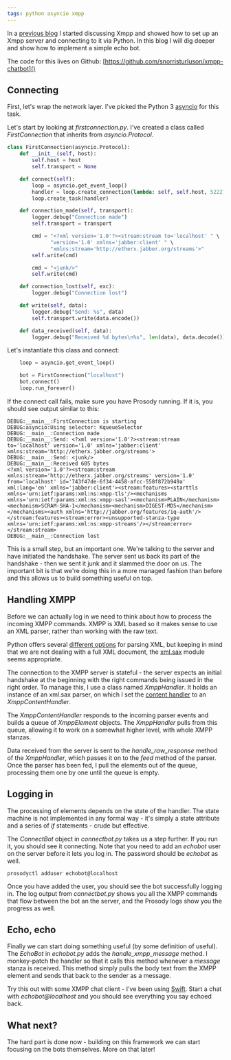 ```yaml
---
tags: python asyncio xmpp
---
```

In a [previous blog](https://ccpsnorlax.blogspot.is/2017/09/working-with-xmpp-in-python.html) I started discussing Xmpp
and showed how to set up an Xmpp server and connecting to it via Python. In
this blog I will dig deeper and show how to implement a simple echo bot.

The code for this lives on Github: [https://github.com/snorristurluson/xmpp-chatbot]()

## Connecting

First, let's wrap the network layer. I've picked the Python 3 [asyncio](https://docs.python.org/3/library/asyncio.html)
for this task.

Let's start by looking at *firstconnection.py*. I've created a class called 
*FirstConnection* that inherits from *asyncio.Protocol*.

```python
class FirstConnection(asyncio.Protocol):
    def __init__(self, host):
        self.host = host
        self.transport = None

    def connect(self):
        loop = asyncio.get_event_loop()
        handler = loop.create_connection(lambda: self, self.host, 5222)
        loop.create_task(handler)

    def connection_made(self, transport):
        logger.debug("Connection made")
        self.transport = transport

        cmd = "<?xml version='1.0'?><stream:stream to='localhost' " \
              "version='1.0' xmlns='jabber:client' " \
              "xmlns:stream='http://etherx.jabber.org/streams'>"
        self.write(cmd)

        cmd = "<junk/>"
        self.write(cmd)

    def connection_lost(self, exc):
        logger.debug("Connection lost")

    def write(self, data):
        logger.debug("Send: %s", data)
        self.transport.write(data.encode())

    def data_received(self, data):
        logger.debug("Received %d bytes\n%s", len(data), data.decode())
```

Let's instantiate this class and connect:
```python
    loop = asyncio.get_event_loop()

    bot = FirstConnection("localhost")
    bot.connect()
    loop.run_forever()
```

If the connect call fails, make sure you have Prosody running. If it is, you
should see output similar to this:

```
DEBUG:__main__:FirstConnection is starting
DEBUG:asyncio:Using selector: KqueueSelector
DEBUG:__main__:Connection made
DEBUG:__main__:Send: <?xml version='1.0'?><stream:stream to='localhost' version='1.0' xmlns='jabber:client' xmlns:stream='http://etherx.jabber.org/streams'>
DEBUG:__main__:Send: <junk/>
DEBUG:__main__:Received 605 bytes
<?xml version='1.0'?><stream:stream xmlns:stream='http://etherx.jabber.org/streams' version='1.0' from='localhost' id='743f47de-6f34-4458-afcc-558f872b949a' xml:lang='en' xmlns='jabber:client'><stream:features><starttls xmlns='urn:ietf:params:xml:ns:xmpp-tls'/><mechanisms xmlns='urn:ietf:params:xml:ns:xmpp-sasl'><mechanism>PLAIN</mechanism><mechanism>SCRAM-SHA-1</mechanism><mechanism>DIGEST-MD5</mechanism></mechanisms><auth xmlns='http://jabber.org/features/iq-auth'/></stream:features><stream:error><unsupported-stanza-type xmlns='urn:ietf:params:xml:ns:xmpp-streams'/></stream:error></stream:stream>
DEBUG:__main__:Connection lost
```

This is a small step, but an important one. We're talking to the server
and have initiated the handshake. The server sent us back its part of the
handshake - then we sent it junk and it slammed the door on us. The important
bit is that we're doing this in a more managed fashion than before and this
allows us to build something useful on top.

## Handling XMPP
Before we can actually log in we need to think about how to process the
incoming XMPP commands. XMPP is XML based so it makes sense to use an XML
parser, rather than working with the raw text.

Python offers several [different options](https://docs.python.org/3/library/xml.html)
for parsing XML, but keeping in mind that we are not dealing with a full XML
document, the [xml.sax](https://docs.python.org/3/library/xml.sax.html#module-xml.sax)
module seems appropriate.

The connection to the XMPP server is stateful - the server expects an initial
handshake at the beginning with the right commands being issued in the right
order. To manage this, I use a class named *XmppHandler*. It holds an instance
of an xml.sax parser, on which I set the
[content handler](https://docs.python.org/3/library/xml.sax.handler.html#xml.sax.handler.ContentHandler)
to an *XmppContentHandler*.

The *XmppContentHandler* responds to the incoming parser events and builds
a queue of *XmppElement* objects. The *XmppHandler* pulls from this queue,
allowing it to work on a somewhat higher level, with whole XMPP stanzas.

Data received from the server is sent to the *handle_raw_response* method of
the *XmppHandler*, which passes it on to the *feed* method of the parser.
Once the parser has been fed, I pull the elements out of the queue,
processing them one by one until the queue is empty.

## Logging in
The processing of elements depends on the state of the handler. The state
machine is not implemented in any formal way - it's simply a state attribute
and a series of *if* statements - crude but effective.

The *ConnectBot* object in *connectbot.py* takes us a step further. If you run
it, you should see it connecting. Note that you need to add an *echobot*
user on the server before it lets you log in. The password should be *echobot*
as well.

```
prosodyctl adduser echobot@localhost
```

Once you have added the user, you should see the bot successfully logging
in. The log output from *connectbot.py* shows you all the XMPP commands
that flow between the bot an the server, and the Prosody logs show you
the progress as well.

## Echo, echo
Finally we can start doing something useful (by some definition of useful).
The *EchoBot* in *echobot.py* adds the *handle_xmpp_message* method.
I monkey-patch the handler so that it calls this method whenever a
*message* stanza is received. This method simply pulls the body text
from the XMPP element and sends that back to the sender as a message.

Try this out with some XMPP chat client - I've been using
[Swift](https://swift.im/swift.html). Start a chat with *echobot@localhost*
and you should see everything you say echoed back.

## What next?
The hard part is done now - building on this framework we can start
focusing on the bots themselves. More on that later!